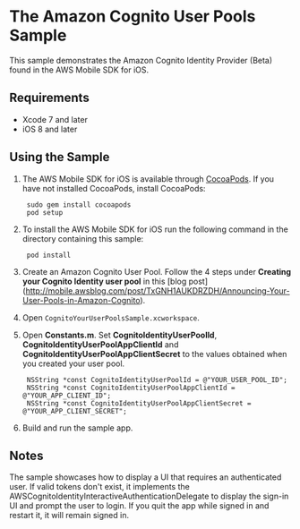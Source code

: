 # The Amazon Cognito User Pools Sample

This sample demonstrates the Amazon Cognito Identity Provider (Beta) found in the AWS Mobile SDK for iOS.

## Requirements

* Xcode 7 and later
* iOS 8 and later

## Using the Sample

1. The AWS Mobile SDK for iOS is available through [CocoaPods](http://cocoapods.org). If you have not installed CocoaPods, install CocoaPods:

		sudo gem install cocoapods
		pod setup

1. To install the AWS Mobile SDK for iOS run the following command in the directory containing this sample:
	
		pod install

1. Create an Amazon Cognito User Pool. Follow the 4 steps under **Creating your Cognito Identity user pool** in this [blog post] (http://mobile.awsblog.com/post/TxGNH1AUKDRZDH/Announcing-Your-User-Pools-in-Amazon-Cognito).

1. Open `CognitoYourUserPoolsSample.xcworkspace`.

1. Open **Constants.m**. Set **CognitoIdentityUserPoolId**, **CognitoIdentityUserPoolAppClientId** and **CognitoIdentityUserPoolAppClientSecret** to the values obtained when you created your user pool.

		NSString *const CognitoIdentityUserPoolId = @"YOUR_USER_POOL_ID";
		NSString *const CognitoIdentityUserPoolAppClientId = @"YOUR_APP_CLIENT_ID";
		NSString *const CognitoIdentityUserPoolAppClientSecret = @"YOUR_APP_CLIENT_SECRET";
1. Build and run the sample app.

## Notes
The sample showcases how to display a UI that requires an authenticated user.  If valid tokens don't exist, it implements the AWSCognitoIdentityInteractiveAuthenticationDelegate to display the sign-in UI and prompt the user to login.  If you quit the app while signed in and restart it, it will remain signed in.
